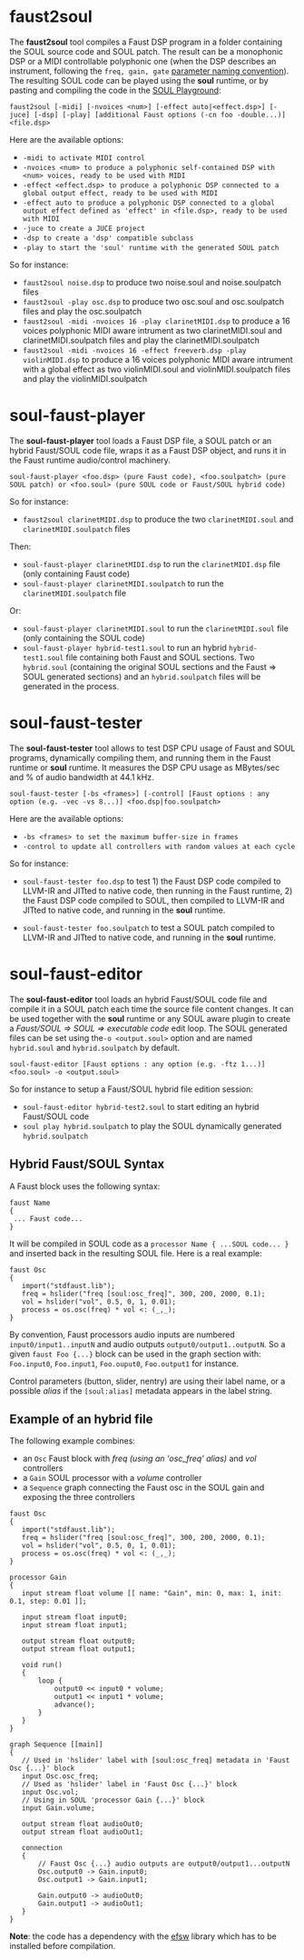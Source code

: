 # faust2soul

The **faust2soul** tool compiles a Faust DSP program in a folder containing the SOUL source code and SOUL patch. The result can be a monophonic DSP or a MIDI controllable polyphonic one (when the DSP describes an instrument, following the `freq, gain, gate` [parameter naming convention](https://faust.grame.fr/doc/manual/index.html#midi-polyphony-support)). The resulting SOUL code can be played using the **soul** runtime, or by pasting and compiling the code in the [SOUL Playground](https://soul.dev/playground):

`faust2soul [-midi] [-nvoices <num>] [-effect auto|<effect.dsp>] [-juce] [-dsp] [-play] [additional Faust options (-cn foo -double...)] <file.dsp>`

Here are the available options:

- `-midi to activate MIDI control`
- `-nvoices <num> to produce a polyphonic self-contained DSP with <num> voices, ready to be used with MIDI`
- `-effect <effect.dsp> to produce a polyphonic DSP connected to a global output effect, ready to be used with MIDI`
- `-effect auto to produce a polyphonic DSP connected to a global output effect defined as 'effect' in <file.dsp>, ready to be used with MIDI`
- `-juce to create a JUCE project`
- `-dsp to create a 'dsp' compatible subclass`
- `-play to start the 'soul' runtime with the generated SOUL patch`

So for instance:

- `faust2soul noise.dsp` to produce two noise.soul and noise.soulpatch files
- `faust2soul -play osc.dsp` to produce two osc.soul  and osc.soulpatch files and play the osc.soulpatch
- `faust2soul -midi -nvoices 16 -play clarinetMIDI.dsp` to produce a 16 voices polyphonic MIDI aware intrument as two clarinetMIDI.soul and clarinetMIDI.soulpatch files and play the clarinetMIDI.soulpatch
- `faust2soul -midi -nvoices 16 -effect freeverb.dsp -play violinMIDI.dsp` to produce a 16 voices polyphonic MIDI aware intrument with a global effect as two violinMIDI.soul and violinMIDI.soulpatch files and play the violinMIDI.soulpatch

# soul-faust-player 

The **soul-faust-player** tool loads a Faust DSP file, a SOUL patch or an hybrid Faust/SOUL code file, wraps it as a Faust DSP object, and runs it in the Faust runtime audio/control machinery. 

`soul-faust-player <foo.dsp> (pure Faust code), <foo.soulpatch> (pure SOUL patch) or <foo.soul> (pure SOUL code or Faust/SOUL hybrid code)`

So for instance:

- `faust2soul clarinetMIDI.dsp` to produce the two `clarinetMIDI.soul` and `clarinetMIDI.soulpatch` files

Then:

- `soul-faust-player clarinetMIDI.dsp` to run the `clarinetMIDI.dsp` file (only containing Faust code)
- `soul-faust-player clarinetMIDI.soulpatch` to run the `clarinetMIDI.soulpatch` file

Or:

- `soul-faust-player clarinetMIDI.soul` to run the `clarinetMIDI.soul` file (only containing the SOUL code)
- `soul-faust-player hybrid-test1.soul` to run an hybrid `hybrid-test1.soul` file containing both Faust and SOUL sections. Two `hybrid.soul` (containing the original SOUL sections and the Faust => SOUL generated sections) and an `hybrid.soulpatch` files will be generated in the process.

# soul-faust-tester 

The **soul-faust-tester** tool allows to test DSP CPU usage of Faust and SOUL programs, dynamically compiling them, and running them in the Faust runtime or **soul** runtime. It measures the DSP CPU usage as MBytes/sec and % of audio bandwidth at 44.1 kHz.

`soul-faust-tester [-bs <frames>] [-control] [Faust options : any option (e.g. -vec -vs 8...)] <foo.dsp|foo.soulpatch>`

Here are the available options:

- `-bs <frames> to set the maximum buffer-size in frames`
- `-control to update all controllers with random values at each cycle`

So for instance:

- `soul-faust-tester foo.dsp` to test 1) the Faust DSP code compiled to LLVM-IR and JITted to native code, then running in the Faust runtime, 2) the Faust DSP code compiled to SOUL, then compiled to LLVM-IR and JITted to native code, and running in the **soul** runtime.

- `soul-faust-tester foo.soulpatch` to test a SOUL patch compiled to LLVM-IR and JITted to native code, and running in the **soul** runtime.

# soul-faust-editor

The **soul-faust-editor** tool loads an hybrid Faust/SOUL code file and compile it in a SOUL patch each time the source file content changes. It can be used together with the **soul** runtime or any SOUL aware plugin to create a *Faust/SOUL => SOUL => executable code* edit loop. The SOUL generated files can be set using the`-o <output.soul>` option and are named `hybrid.soul` and  `hybrid.soulpatch` by default.

`soul-faust-editor [Faust options : any option (e.g. -ftz 1...)] <foo.soul> -o <output.soul>`

So for instance to setup a Faust/SOUL hybrid file edition session:

- `soul-faust-editor hybrid-test2.soul` to start editing an hybrid Faust/SOUL code
- `soul play hybrid.soulpatch` to play the SOUL dynamically generated `hybrid.soulpatch`

## Hybrid Faust/SOUL Syntax

A Faust block uses the following syntax:

 ```
faust Name
{
  ... Faust code...
}
 ```

It will be compiled in SOUL code as a `processor Name { ...SOUL code... } ` and inserted back in the resulting SOUL file. Here is a real example:

 ```
faust Osc
{
    import("stdfaust.lib");
    freq = hslider("freq [soul:osc_freq]", 300, 200, 2000, 0.1);
    vol = hslider("vol", 0.5, 0, 1, 0.01);
    process = os.osc(freq) * vol <: (_,_);  
}
 ```

 By convention, Faust processors audio inputs are numbered `input0/input1..inputN` and audio outputs  `output0/output1..outputN`. So a given `faust Foo {...}` block can be used in the graph section with: `Foo.input0`,  `Foo.input1`, `Foo.ouput0`,  `Foo.output1` for instance.

Control parameters (button, slider, nentry) are using their label name, or a possible *alias* if the `[soul:alias]` metadata appears in the label string.

## Example of an hybrid file

The following example combines:

- an `Osc` Faust block with *freq (using an 'osc_freq' alias)* and *vol* controllers
- a `Gain` SOUL processor with a *volume* controller
- a `Sequence` graph connecting the Faust osc in the SOUL gain and exposing the three controllers

 ```
faust Osc
{
    import("stdfaust.lib");
    freq = hslider("freq [soul:osc_freq]", 300, 200, 2000, 0.1);
    vol = hslider("vol", 0.5, 0, 1, 0.01);
    process = os.osc(freq) * vol <: (_,_);  
}

processor Gain
{
    input stream float volume [[ name: "Gain", min: 0, max: 1, init: 0.1, step: 0.01 ]]; 

    input stream float input0;
    input stream float input1;

    output stream float output0;
    output stream float output1;

    void run() 
    {
        loop {
            output0 << input0 * volume;
            output1 << input1 * volume;
            advance();
        }
    }
}

graph Sequence [[main]]
{
    // Used in 'hslider' label with [soul:osc_freq] metadata in 'Faust Osc {...}' block
    input Osc.osc_freq;
    // Used as 'hslider' label in 'Faust Osc {...}' block
    input Osc.vol;
    // Using in SOUL 'processor Gain {...}' block
    input Gain.volume;

    output stream float audioOut0;
    output stream float audioOut1;

    connection 
    {
        // Faust Osc {...} audio outputs are output0/output1...outputN
        Osc.output0 -> Gain.input0;
        Osc.output1 -> Gain.input1;

        Gain.output0 -> audioOut0;
        Gain.output1 -> audioOut1;
    }
}
 ```

**Note**: the code has a dependency with the [efsw](https://github.com/havoc-io/efsw) library which has to be installed before compilation.

